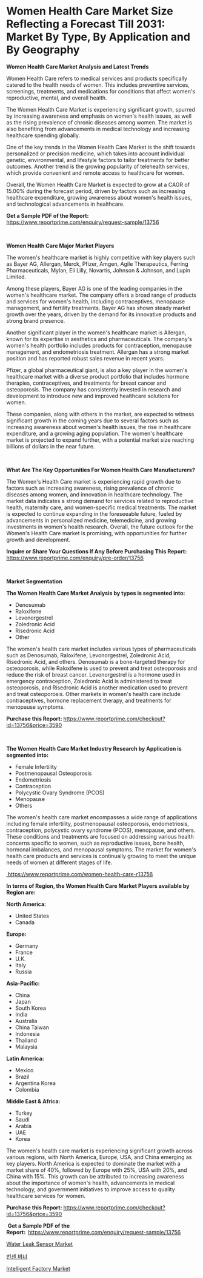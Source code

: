 <p><h1>Women Health Care Market Size Reflecting a Forecast Till 2031: Market By Type, By Application and By Geography</h1></p><p><strong>Women Health Care Market Analysis and Latest Trends</strong></p>
<p><p>Women Health Care refers to medical services and products specifically catered to the health needs of women. This includes preventive services, screenings, treatments, and medications for conditions that affect women's reproductive, mental, and overall health.</p><p>The Women Health Care Market is experiencing significant growth, spurred by increasing awareness and emphasis on women's health issues, as well as the rising prevalence of chronic diseases among women. The market is also benefiting from advancements in medical technology and increasing healthcare spending globally.</p><p>One of the key trends in the Women Health Care Market is the shift towards personalized or precision medicine, which takes into account individual genetic, environmental, and lifestyle factors to tailor treatments for better outcomes. Another trend is the growing popularity of telehealth services, which provide convenient and remote access to healthcare for women.</p><p>Overall, the Women Health Care Market is expected to grow at a CAGR of 15.00% during the forecast period, driven by factors such as increasing healthcare expenditure, growing awareness about women's health issues, and technological advancements in healthcare.</p></p>
<p><strong>Get a Sample PDF of the Report:&nbsp;</strong> <a href="https://www.reportprime.com/enquiry/request-sample/13756">https://www.reportprime.com/enquiry/request-sample/13756</a></p>
<p>&nbsp;</p>
<p><strong>Women Health Care Major Market Players</strong></p>
<p><p>The women's healthcare market is highly competitive with key players such as Bayer AG, Allergan, Merck, Pfizer, Amgen, Agile Therapeutics, Ferring Pharmaceuticals, Mylan, Eli Lilly, Novartis, Johnson & Johnson, and Lupin Limited.</p><p>Among these players, Bayer AG is one of the leading companies in the women's healthcare market. The company offers a broad range of products and services for women's health, including contraceptives, menopause management, and fertility treatments. Bayer AG has shown steady market growth over the years, driven by the demand for its innovative products and strong brand presence.</p><p>Another significant player in the women's healthcare market is Allergan, known for its expertise in aesthetics and pharmaceuticals. The company's women's health portfolio includes products for contraception, menopause management, and endometriosis treatment. Allergan has a strong market position and has reported robust sales revenue in recent years.</p><p>Pfizer, a global pharmaceutical giant, is also a key player in the women's healthcare market with a diverse product portfolio that includes hormone therapies, contraceptives, and treatments for breast cancer and osteoporosis. The company has consistently invested in research and development to introduce new and improved healthcare solutions for women.</p><p>These companies, along with others in the market, are expected to witness significant growth in the coming years due to several factors such as increasing awareness about women's health issues, the rise in healthcare expenditure, and a growing aging population. The women's healthcare market is projected to expand further, with a potential market size reaching billions of dollars in the near future.</p></p>
<p>&nbsp;</p>
<p><strong>What Are The Key Opportunities For Women Health Care Manufacturers?</strong></p>
<p><p>The Women's Health Care market is experiencing rapid growth due to factors such as increasing awareness, rising prevalence of chronic diseases among women, and innovation in healthcare technology. The market data indicates a strong demand for services related to reproductive health, maternity care, and women-specific medical treatments. The market is expected to continue expanding in the foreseeable future, fueled by advancements in personalized medicine, telemedicine, and growing investments in women's health research. Overall, the future outlook for the Women's Health Care market is promising, with opportunities for further growth and development.</p></p>
<p><strong>Inquire or Share Your Questions If Any Before Purchasing This Report:</strong> <a href="https://www.reportprime.com/enquiry/pre-order/13756">https://www.reportprime.com/enquiry/pre-order/13756</a></p>
<p>&nbsp;</p>
<p><strong>Market Segmentation</strong></p>
<p><strong>The Women Health Care Market Analysis by types is segmented into:</strong></p>
<p><ul><li>Denosumab</li><li>Raloxifene</li><li>Levonorgestrel</li><li>Zoledronic Acid</li><li>Risedronic Acid</li><li>Other</li></ul></p>
<p><p>The women's health care market includes various types of pharmaceuticals such as Denosumab, Raloxifene, Levonorgestrel, Zoledronic Acid, Risedronic Acid, and others. Denosumab is a bone-targeted therapy for osteoporosis, while Raloxifene is used to prevent and treat osteoporosis and reduce the risk of breast cancer. Levonorgestrel is a hormone used in emergency contraception, Zoledronic Acid is administered to treat osteoporosis, and Risedronic Acid is another medication used to prevent and treat osteoporosis. Other markets in women's health care include contraceptives, hormone replacement therapy, and treatments for menopause symptoms.</p></p>
<p><strong>Purchase this Report:&nbsp;</strong><a href="https://www.reportprime.com/checkout?id=13756&price=3590">https://www.reportprime.com/checkout?id=13756&price=3590</a></p>
<p>&nbsp;</p>
<p><strong>The Women Health Care Market Industry Research by Application is segmented into:</strong></p>
<p><ul><li>Female Infertility</li><li>Postmenopausal Osteoporosis</li><li>Endometriosis</li><li>Contraception</li><li>Polycystic Ovary Syndrome (PCOS)</li><li>Menopause</li><li>Others</li></ul></p>
<p><p>The women's health care market encompasses a wide range of applications including female infertility, postmenopausal osteoporosis, endometriosis, contraception, polycystic ovary syndrome (PCOS), menopause, and others. These conditions and treatments are focused on addressing various health concerns specific to women, such as reproductive issues, bone health, hormonal imbalances, and menopausal symptoms. The market for women's health care products and services is continually growing to meet the unique needs of women at different stages of life.</p></p>
<p><a href="https://www.reportprime.com/women-health-care-r13756">&nbsp;https://www.reportprime.com/women-health-care-r13756</a></p>
<p><strong>In terms of Region, the Women Health Care Market Players available by Region are:</strong></p>
<p>
    <p> <strong> North America: </strong>
        <ul>
            <li>United States</li>
            <li>Canada</li>
        </ul>
        </p> 
    <p> <strong> Europe: </strong>
        <ul>
            <li>Germany</li>
            <li>France</li>
            <li>U.K.</li>
            <li>Italy</li>
            <li>Russia</li>
        </ul>
        </p> 
    <p> <strong> Asia-Pacific: </strong>
        <ul>
            <li>China</li>
            <li>Japan</li>
            <li>South Korea</li>
            <li>India</li>
            <li>Australia</li>
            <li>China Taiwan</li>
            <li>Indonesia</li>
            <li>Thailand</li>
            <li>Malaysia</li>
        </ul>
        </p> 
    <p> <strong> Latin America: </strong>
        <ul>
            <li>Mexico</li>
            <li>Brazil</li>
            <li>Argentina Korea</li>
            <li>Colombia</li>
        </ul>
        </p> 
    <p> <strong> Middle East & Africa: </strong>
        <ul>
            <li>Turkey</li>
            <li>Saudi</li>
            <li>Arabia</li>
            <li>UAE</li>
            <li>Korea</li>
        </ul>
    </p>
    </p>
<p><p>The women's health care market is experiencing significant growth across various regions, with North America, Europe, USA, and China emerging as key players. North America is expected to dominate the market with a market share of 40%, followed by Europe with 25%, USA with 20%, and China with 15%. This growth can be attributed to increasing awareness about the importance of women's health, advancements in medical technology, and government initiatives to improve access to quality healthcare services for women.</p></p>
<p><strong>Purchase this Report: </strong><a href="https://www.reportprime.com/checkout?id=13756&price=3590">https://www.reportprime.com/checkout?id=13756&price=3590</a></p>
<p>&nbsp;<strong>Get a Sample PDF of the Report:&nbsp;&nbsp;</strong><a href="https://www.reportprime.com/enquiry/request-sample/13756">https://www.reportprime.com/enquiry/request-sample/13756</a></p>
<p><strong></strong></p>
<p><p><a href="https://funky-papaya-cf4.notion.site/Water-Leak-Sensor-Market-Comprehensive-Assessment-by-Type-Application-and-Geography-f73d0735462a4daa8edf8d34ae02b523">Water Leak Sensor Market</a></p><p><a href="https://github.com/JeromeRtyau89966/Market-Research-Report-List-1/blob/main/196816522748.md">번센 버너</a></p><p><a href="https://github.com/Airanohannonzb68e5pb53oc1/Market-Research-Report-List-2/blob/main/intelligent-factory-market.md">Intelligent Factory Market</a></p></p>